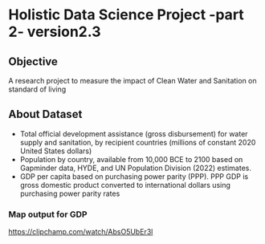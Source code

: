 # Holistic Data Science Project -part 2- version2.3
## Objective 
A research project to measure the impact of Clean Water and Sanitation on standard of living
## About Dataset
- Total official development assistance (gross disbursement) for water supply and sanitation, by recipient countries (millions of constant 2020 United States dollars)
- Population by country, available from 10,000 BCE to 2100 based on Gapminder data, HYDE, and UN Population Division (2022) estimates.
- GDP per capita based on purchasing power parity (PPP). PPP GDP is gross domestic product converted to international dollars using purchasing power parity rates
### Map output for GDP
https://clipchamp.com/watch/AbsO5UbEr3l
